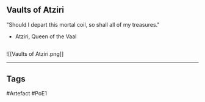 ## Vaults of Atziri
"Should I depart this mortal coil,
so shall all of my treasures."
- Atziri, Queen of the Vaal
##
![[Vaults of Atziri.png]]

---
## Tags
#Artefact
#PoE1